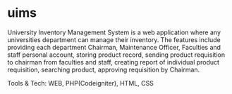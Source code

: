 # uims
University Inventory Management System is a web application where any universities department can manage their inventory. The features include providing each department Chairman, Maintenance Officer, Faculties and staff personal account, storing product record, sending product requisition to chairman from faculties and staff, creating report of individual product requisition, searching product, approving requisition by Chairman.

Tools & Tech:
WEB, PHP(Codeigniter), HTML, CSS
